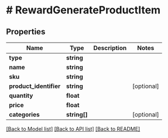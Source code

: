 # # RewardGenerateProductItem

## Properties

Name | Type | Description | Notes
------------ | ------------- | ------------- | -------------
**type** | **string** |  | 
**name** | **string** |  | 
**sku** | **string** |  | 
**product_identifier** | **string** |  | [optional] 
**quantity** | **float** |  | 
**price** | **float** |  | 
**categories** | **string[]** |  | [optional] 

[[Back to Model list]](../../README.md#documentation-for-models) [[Back to API list]](../../README.md#documentation-for-api-endpoints) [[Back to README]](../../README.md)



